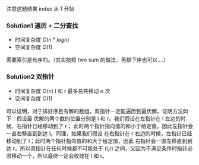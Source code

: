 注意这题结果 index 从 1 开始

### Solution1 遍历 + 二分查找

- 时间复杂度 $O(n * logn)$
- 空间复杂度 $O(1)$

需要索引是有序的。（其实按照 two sum 的做法，再排下序也可以....）

### Solution2 双指针

- 时间复杂度 $O(n)$
    l 和 r 最多总共移动 n 次
- 空间复杂度 $O(1)$

可以证明，对于排好序且有解的数组，双指针一定能遍历到最优解。证明方法如下：假设最
优解的两个数的位置分别是 l 和 r。我们假设在左指针在 l 左边的时候，右指针已经移动到了 r；
此时两个指针指向值的和小于给定值，因此左指针会一直右移直到到达 l。同理，如果我们假设
在右指针在 r 右边的时候，左指针已经移动到了 l；此时两个指针指向值的和大于给定值，因此
右指针会一直左移直到到达 r。所以双指针在任何时候都不可能处于 (l,r) 之间，又因为不满足条件时指针必须移动一个，所以最终一定会收敛在 l 和 r。
